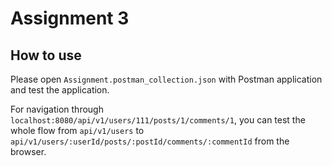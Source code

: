 # Assignment 3
## How to use
Please open `Assignment.postman_collection.json` with Postman application and test the application.

For navigation through `localhost:8080/api/v1/users/111/posts/1/comments/1`, you can test the whole flow from `api/v1/users` to `api/v1/users/:userId/posts/:postId/comments/:commentId` from the browser.
